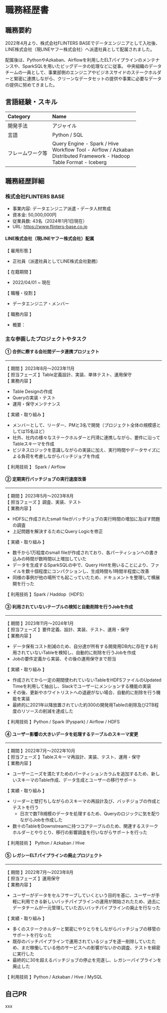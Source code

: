 # 職務経歴書

## 職務要約

2022年4月より、株式会社FLINTERS BASEでデータエンジニアとして入社後、LINE株式会社（現LINEヤフー株式会社）へ派遣社員として配属されました。

配属後は、PythonやAzkaban、Airflowを利用したELTパイプラインのメンテナンスや、SparkSQLを用いたビッグデータの処理などに従事。
中央組織のデータチームの一員として、事業部側のエンジニアやビジネスサイドのステークホルダーと緊密に連携しながら、クリーンなデータセットの提供や事業に必要なデータの提供に努めてきました。

## 言語経験・スキル

| Category | Name |
| :------ | :------ |
| 開発手法 | アジャイル |
| 言語 | Python / SQL |
| フレームワーク等 | Query Engine - Spark / Hive <br> Workflow Tool - Airflow / Azkaban <br> Distributed Framework - Hadoop <br> Table Format - Iceberg|

## 職務経歴詳細

### 株式会社FLINTERS BASE

- 事業内容: データエンジニア派遣・データ人材育成
- 資本金: 50,000,000円
- 従業員数: 43名（2024年1月1日現在）
- URL: <https://www.flinters-base.co.jp>

#### LINE株式会社（現LINEヤフー株式会社）配属

【 雇用形態 】

- 正社員（派遣社員としてLINE株式会社勤務）

【 在籍期間 】

- 2022/04/01 ~ 現在

【 職種・役割 】

- データエンジニア・メンバー

【 職務内容 】

- 概要：

### 主な参画したプロジェクトやタスク

#### ① 合併に際する会社間データ連携プロジェクト

* * *

【 期間 】2023年8月〜2023年11月 <br> 
【 担当フェーズ 】Table定義設計、実装、単体テスト、運用保守 <br>
【 業務内容 】

- Table Designの作成
- Queryの実装・テスト
- 運用・保守メンテナンス

【 実績・取り組み 】

- メンバーとして、リーダー、PMと3名で開発（プロジェクト全体の規模感としては15名ほど）
- 社外、社内の様々なステークホルダーと円滑に連携しながら、要件に沿ってTableスキーマを作成
- ビジネスロジックを意識しながらの実装に加え、実行時間やデータサイズによる負荷を考慮しながらバッチジョブを作成

【 利用技術 】 Spark / Airflow

#### ② 定期実行バッチジョブの実行速度改善

* * *


【 期間 】2023年5月〜2023年8月 <br> 
【 担当フェーズ 】調査、実装、テスト <br> 
【 業務内容 】

- HDFSに作成されたsmall fileがバッチジョブの実行時間の増加に及ぼす問題の調査
- 上記問題を解決するためにQuery Logicを修正
  
【 実績・取り組み 】

- 数千から1万程度のsmall fileが作成されており、各パーティションへの書き込みの時間が数時間以上増加していた
- データを生成するSparkSQLの中で、Query Hintを用いることにより、ファイルを数十個程度にコンパクションし、生成時間も1時間半程度に改善
- 同様の事例が他の場所でも起こっていたため、ドキュメントを整理して横展開を行った

【 利用技術 】Spark / Haddop（HDFS）

#### ③ 利用されていないテーブルの検知と自動削除を行うJobを作成

* * *

【 期間 】2023年11月〜2024年1月 <br>
【 担当フェーズ 】要件定義、設計、実装、テスト、運用・保守 <br>
【 業務内容 】

- データ保有コスト削減のため、自分達が所有する開発用DB内に存在する利用されていないTableを検知し、自動的に削除を行うJobを作成
- Jobの要件定義から実装、その後の運用保守まで担当

【 実績・取り組み 】

- 作成されてから一定の期間使われていないTableをHDFSファイルのUpdated Timeを利用して抽出し、Slackでユーザーにメンションする機能の実装
- その後、更新やホワイトリストへの退避がない場合、自動的に削除を行う機能を実装
- 最終的に2021年以降放置されていた約300の開発用Tableの削除及び2TB程度のリソースの削減を達成した

【 利用技術 】Python / Spark (Pyspark) / Airflow / HDFS

#### ④ ユーザー影響の大きいデータを処理するテーブルのスキーマ変更

* * *

【 期間 】2022年7月〜2022年10月 <br>
【 担当フェーズ 】Tableスキーマ再設計、実装、テスト、運用・保守 <br>
【 業務内容 】

- ユーザーニーズを満たすためのパーティションカラムを追加するため、新しいスキーマのTable作成、データ生成とユーザーの移行サポート

【 実績・取り組み 】

- リーダーと壁打ちしながらのスキーマの再設計及び、バッチジョブの作成とテストを行う
  - 日次で数TB規模のデータを処理するため、Queryのロジックに気を配りながらJobを作成した
- 数十のTableをDownstreamに持つコアテーブルのため、関連するステークホルダーとやりとり、移行の影響調査を行いながらサポートを行った

【 利用技術 】 Python / Azkaban / Hive

#### ⑤ レガシーELTパイプラインの廃止プロジェクト

* * *

【 期間 】2022年7月〜2023年8月 <br>
【 担当フェーズ 】運用保守 <br>
【 業務内容 】

- ユーザーがデータをセルフサーブしていくという目的を基に、ユーザーが手軽に利用できる新しいバッチパイプラインの運用が開始されたため、過去にデータチームが一元管理していた古いバッチパイプラインの廃止を行なった

【 実績・取り組み 】

- 多くのステークホルダーと緊密にやりとりをしながらバッチジョブの移管のサポートを行なった
- 既存のバッチパイプラインで運用されているジョブを逐一削除していたため、まだ稼働している他のサービスへの影響がないかの調査、テストを綿密に実行した
- 最終的に30を超えるバッチジョブの停止を完遂し、レガシーパイプラインを廃止した

【 利用技術 】Python / Azkaban / Hive / MySQL

## 自己PR

xxx
